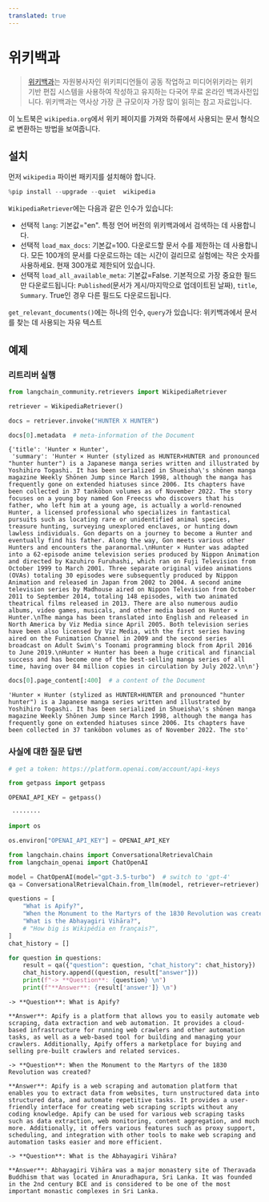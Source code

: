 ```yaml
---
translated: true
---
```


# 위키백과

>[위키백과](https://wikipedia.org/)는 자원봉사자인 위키피디언들이 공동 작업하고 미디어위키라는 위키 기반 편집 시스템을 사용하여 작성하고 유지하는 다국어 무료 온라인 백과사전입니다. 위키백과는 역사상 가장 큰 규모이자 가장 많이 읽히는 참고 자료입니다.

이 노트북은 `wikipedia.org`에서 위키 페이지를 가져와 하류에서 사용되는 문서 형식으로 변환하는 방법을 보여줍니다.

## 설치

먼저 `wikipedia` 파이썬 패키지를 설치해야 합니다.

```python
%pip install --upgrade --quiet  wikipedia
```

`WikipediaRetriever`에는 다음과 같은 인수가 있습니다:
- 선택적 `lang`: 기본값="en". 특정 언어 버전의 위키백과에서 검색하는 데 사용합니다.
- 선택적 `load_max_docs`: 기본값=100. 다운로드할 문서 수를 제한하는 데 사용합니다. 모든 100개의 문서를 다운로드하는 데는 시간이 걸리므로 실험에는 작은 숫자를 사용하세요. 현재 300개로 제한되어 있습니다.
- 선택적 `load_all_available_meta`: 기본값=False. 기본적으로 가장 중요한 필드만 다운로드됩니다: `Published`(문서가 게시/마지막으로 업데이트된 날짜), `title`, `Summary`. True인 경우 다른 필드도 다운로드됩니다.

`get_relevant_documents()`에는 하나의 인수, `query`가 있습니다: 위키백과에서 문서를 찾는 데 사용되는 자유 텍스트

## 예제

### 리트리버 실행

```python
from langchain_community.retrievers import WikipediaRetriever
```

```python
retriever = WikipediaRetriever()
```

```python
docs = retriever.invoke("HUNTER X HUNTER")
```

```python
docs[0].metadata  # meta-information of the Document
```

```output
{'title': 'Hunter × Hunter',
 'summary': 'Hunter × Hunter (stylized as HUNTER×HUNTER and pronounced "hunter hunter") is a Japanese manga series written and illustrated by Yoshihiro Togashi. It has been serialized in Shueisha\'s shōnen manga magazine Weekly Shōnen Jump since March 1998, although the manga has frequently gone on extended hiatuses since 2006. Its chapters have been collected in 37 tankōbon volumes as of November 2022. The story focuses on a young boy named Gon Freecss who discovers that his father, who left him at a young age, is actually a world-renowned Hunter, a licensed professional who specializes in fantastical pursuits such as locating rare or unidentified animal species, treasure hunting, surveying unexplored enclaves, or hunting down lawless individuals. Gon departs on a journey to become a Hunter and eventually find his father. Along the way, Gon meets various other Hunters and encounters the paranormal.\nHunter × Hunter was adapted into a 62-episode anime television series produced by Nippon Animation and directed by Kazuhiro Furuhashi, which ran on Fuji Television from October 1999 to March 2001. Three separate original video animations (OVAs) totaling 30 episodes were subsequently produced by Nippon Animation and released in Japan from 2002 to 2004. A second anime television series by Madhouse aired on Nippon Television from October 2011 to September 2014, totaling 148 episodes, with two animated theatrical films released in 2013. There are also numerous audio albums, video games, musicals, and other media based on Hunter × Hunter.\nThe manga has been translated into English and released in North America by Viz Media since April 2005. Both television series have been also licensed by Viz Media, with the first series having aired on the Funimation Channel in 2009 and the second series broadcast on Adult Swim\'s Toonami programming block from April 2016 to June 2019.\nHunter × Hunter has been a huge critical and financial success and has become one of the best-selling manga series of all time, having over 84 million copies in circulation by July 2022.\n\n'}
```

```python
docs[0].page_content[:400]  # a content of the Document
```

```output
'Hunter × Hunter (stylized as HUNTER×HUNTER and pronounced "hunter hunter") is a Japanese manga series written and illustrated by Yoshihiro Togashi. It has been serialized in Shueisha\'s shōnen manga magazine Weekly Shōnen Jump since March 1998, although the manga has frequently gone on extended hiatuses since 2006. Its chapters have been collected in 37 tankōbon volumes as of November 2022. The sto'
```

### 사실에 대한 질문 답변

```python
# get a token: https://platform.openai.com/account/api-keys

from getpass import getpass

OPENAI_API_KEY = getpass()
```

```output
 ········
```

```python
import os

os.environ["OPENAI_API_KEY"] = OPENAI_API_KEY
```

```python
from langchain.chains import ConversationalRetrievalChain
from langchain_openai import ChatOpenAI

model = ChatOpenAI(model="gpt-3.5-turbo")  # switch to 'gpt-4'
qa = ConversationalRetrievalChain.from_llm(model, retriever=retriever)
```

```python
questions = [
    "What is Apify?",
    "When the Monument to the Martyrs of the 1830 Revolution was created?",
    "What is the Abhayagiri Vihāra?",
    # "How big is Wikipédia en français?",
]
chat_history = []

for question in questions:
    result = qa({"question": question, "chat_history": chat_history})
    chat_history.append((question, result["answer"]))
    print(f"-> **Question**: {question} \n")
    print(f"**Answer**: {result['answer']} \n")
```

```output
-> **Question**: What is Apify?

**Answer**: Apify is a platform that allows you to easily automate web scraping, data extraction and web automation. It provides a cloud-based infrastructure for running web crawlers and other automation tasks, as well as a web-based tool for building and managing your crawlers. Additionally, Apify offers a marketplace for buying and selling pre-built crawlers and related services.

-> **Question**: When the Monument to the Martyrs of the 1830 Revolution was created?

**Answer**: Apify is a web scraping and automation platform that enables you to extract data from websites, turn unstructured data into structured data, and automate repetitive tasks. It provides a user-friendly interface for creating web scraping scripts without any coding knowledge. Apify can be used for various web scraping tasks such as data extraction, web monitoring, content aggregation, and much more. Additionally, it offers various features such as proxy support, scheduling, and integration with other tools to make web scraping and automation tasks easier and more efficient.

-> **Question**: What is the Abhayagiri Vihāra?

**Answer**: Abhayagiri Vihāra was a major monastery site of Theravada Buddhism that was located in Anuradhapura, Sri Lanka. It was founded in the 2nd century BCE and is considered to be one of the most important monastic complexes in Sri Lanka.
```
